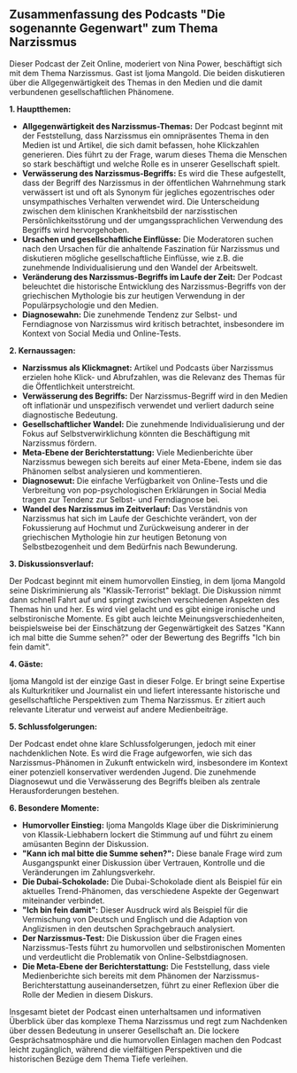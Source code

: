 ## Zusammenfassung des Podcasts "Die sogenannte Gegenwart" zum Thema Narzissmus

Dieser Podcast der Zeit Online, moderiert von Nina Power, beschäftigt sich mit dem Thema Narzissmus. Gast ist Ijoma Mangold. Die beiden diskutieren über die Allgegenwärtigkeit des Themas in den Medien und die damit verbundenen gesellschaftlichen Phänomene.

**1. Hauptthemen:**

* **Allgegenwärtigkeit des Narzissmus-Themas:** Der Podcast beginnt mit der Feststellung, dass Narzissmus ein omnipräsentes Thema in den Medien ist und Artikel, die sich damit befassen, hohe Klickzahlen generieren. Dies führt zu der Frage, warum dieses Thema die Menschen so stark beschäftigt und welche Rolle es in unserer Gesellschaft spielt.
* **Verwässerung des Narzissmus-Begriffs:** Es wird die These aufgestellt, dass der Begriff des Narzissmus in der öffentlichen Wahrnehmung stark verwässert ist und oft als Synonym für jegliches egozentrisches oder unsympathisches Verhalten verwendet wird. Die Unterscheidung zwischen dem klinischen Krankheitsbild der narzisstischen Persönlichkeitsstörung und der umgangssprachlichen Verwendung des Begriffs wird hervorgehoben.
* **Ursachen und gesellschaftliche Einflüsse:** Die Moderatoren suchen nach den Ursachen für die anhaltende Faszination für Narzissmus und diskutieren mögliche gesellschaftliche Einflüsse, wie z.B. die zunehmende Individualisierung und den Wandel der Arbeitswelt.
* **Veränderung des Narzissmus-Begriffs im Laufe der Zeit:** Der Podcast beleuchtet die historische Entwicklung des Narzissmus-Begriffs von der griechischen Mythologie bis zur heutigen Verwendung in der Populärpsychologie und den Medien. 
* **Diagnosewahn:** Die zunehmende Tendenz zur Selbst- und Ferndiagnose von Narzissmus wird kritisch betrachtet, insbesondere im Kontext von Social Media und Online-Tests.

**2. Kernaussagen:**

* **Narzissmus als Klickmagnet:** Artikel und Podcasts über Narzissmus erzielen hohe Klick- und Abrufzahlen, was die Relevanz des Themas für die Öffentlichkeit unterstreicht.
* **Verwässerung des Begriffs:** Der Narzissmus-Begriff wird in den Medien oft inflationär und unspezifisch verwendet und verliert dadurch seine diagnostische Bedeutung.
* **Gesellschaftlicher Wandel:** Die zunehmende Individualisierung und der Fokus auf Selbstverwirklichung könnten die Beschäftigung mit Narzissmus fördern.
* **Meta-Ebene der Berichterstattung:** Viele Medienberichte über Narzissmus bewegen sich bereits auf einer Meta-Ebene, indem sie das Phänomen selbst analysieren und kommentieren.
* **Diagnosewut:** Die einfache Verfügbarkeit von Online-Tests und die Verbreitung von pop-psychologischen Erklärungen in Social Media tragen zur Tendenz zur Selbst- und Ferndiagnose bei.
* **Wandel des Narzissmus im Zeitverlauf:**  Das Verständnis von Narzissmus hat sich im Laufe der Geschichte verändert, von der Fokussierung auf Hochmut und Zurückweisung anderer in der griechischen Mythologie hin zur heutigen Betonung von Selbstbezogenheit und dem Bedürfnis nach Bewunderung.


**3. Diskussionsverlauf:**

Der Podcast beginnt mit einem humorvollen Einstieg, in dem Ijoma Mangold seine Diskriminierung als "Klassik-Terrorist" beklagt. Die Diskussion nimmt dann schnell Fahrt auf und springt zwischen verschiedenen Aspekten des Themas hin und her. Es wird viel gelacht und es gibt einige ironische und selbstironische Momente. Es gibt auch leichte Meinungsverschiedenheiten, beispielsweise bei der Einschätzung der Gegenwärtigkeit des Satzes "Kann ich mal bitte die Summe sehen?" oder der Bewertung des Begriffs "Ich bin fein damit".


**4. Gäste:**

Ijoma Mangold ist der einzige Gast in dieser Folge. Er bringt seine Expertise als Kulturkritiker und Journalist ein und liefert interessante historische und gesellschaftliche Perspektiven zum Thema Narzissmus. Er zitiert auch relevante Literatur und verweist auf andere Medienbeiträge.


**5. Schlussfolgerungen:**

Der Podcast endet ohne klare Schlussfolgerungen, jedoch mit einer nachdenklichen Note.  Es wird die Frage aufgeworfen, wie sich das Narzissmus-Phänomen in Zukunft entwickeln wird, insbesondere im Kontext einer potenziell konservativer werdenden Jugend.  Die zunehmende Diagnosewut und die Verwässerung des Begriffs bleiben als zentrale Herausforderungen bestehen.

**6. Besondere Momente:**

* **Humorvoller Einstieg:** Ijoma Mangolds Klage über die Diskriminierung von Klassik-Liebhabern lockert die Stimmung auf und führt zu einem amüsanten Beginn der Diskussion.
* **"Kann ich mal bitte die Summe sehen?":**  Diese banale Frage wird zum Ausgangspunkt einer Diskussion über Vertrauen, Kontrolle und die Veränderungen im Zahlungsverkehr.
* **Die Dubai-Schokolade:**  Die Dubai-Schokolade dient als Beispiel für ein aktuelles Trend-Phänomen, das verschiedene Aspekte der Gegenwart miteinander verbindet.
* **"Ich bin fein damit":** Dieser Ausdruck wird als Beispiel für die Vermischung von Deutsch und Englisch und die Adaption von Anglizismen in den deutschen Sprachgebrauch analysiert.
* **Der Narzissmus-Test:** Die Diskussion über die Fragen eines Narzissmus-Tests führt zu humorvollen und selbstironischen Momenten und verdeutlicht die Problematik von Online-Selbstdiagnosen.
* **Die Meta-Ebene der Berichterstattung:**  Die Feststellung, dass viele Medienberichte sich bereits mit dem Phänomen der Narzissmus-Berichterstattung auseinandersetzen, führt zu einer Reflexion über die Rolle der Medien in diesem Diskurs.


Insgesamt bietet der Podcast einen unterhaltsamen und informativen Überblick über das komplexe Thema Narzissmus und regt zum Nachdenken über dessen Bedeutung in unserer Gesellschaft an. Die lockere Gesprächsatmosphäre und die humorvollen Einlagen machen den Podcast leicht zugänglich, während die vielfältigen Perspektiven und die historischen Bezüge dem Thema Tiefe verleihen.
